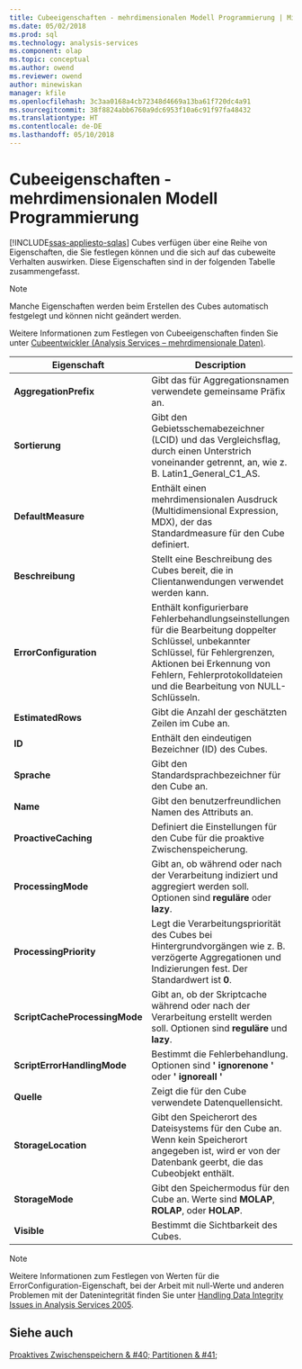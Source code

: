 ```yaml
---
title: Cubeeigenschaften - mehrdimensionalen Modell Programmierung | Microsoft Docs
ms.date: 05/02/2018
ms.prod: sql
ms.technology: analysis-services
ms.component: olap
ms.topic: conceptual
ms.author: owend
ms.reviewer: owend
author: minewiskan
manager: kfile
ms.openlocfilehash: 3c3aa0168a4cb72348d4669a13ba61f720dc4a91
ms.sourcegitcommit: 38f8824abb6760a9dc6953f10a6c91f97fa48432
ms.translationtype: HT
ms.contentlocale: de-DE
ms.lasthandoff: 05/10/2018
---
```

# <a name="cube-properties---multidimensional-model-programming"></a>Cubeeigenschaften - mehrdimensionalen Modell Programmierung
[!INCLUDE[ssas-appliesto-sqlas](../../includes/ssas-appliesto-sqlas.md)]
  Cubes verfügen über eine Reihe von Eigenschaften, die Sie festlegen können und die sich auf das cubeweite Verhalten auswirken. Diese Eigenschaften sind in der folgenden Tabelle zusammengefasst.  
  
> [!NOTE]  
>  Manche Eigenschaften werden beim Erstellen des Cubes automatisch festgelegt und können nicht geändert werden.  
  
 Weitere Informationen zum Festlegen von Cubeeigenschaften finden Sie unter [Cubeentwickler &#40;Analysis Services – mehrdimensionale Daten&#41;](http://msdn.microsoft.com/library/a6692467-da88-4312-8b03-d812f2ae5a96).  
  
|Eigenschaft|Description|  
|--------------|-----------------|  
|**AggregationPrefix**|Gibt das für Aggregationsnamen verwendete gemeinsame Präfix an.|  
|**Sortierung**|Gibt den Gebietsschemabezeichner (LCID) und das Vergleichsflag, durch einen Unterstrich voneinander getrennt, an, wie z. B. Latin1_General_C1_AS.|  
|**DefaultMeasure**|Enthält einen mehrdimensionalen Ausdruck (Multidimensional Expression, MDX), der das Standardmeasure für den Cube definiert.|  
|**Beschreibung**|Stellt eine Beschreibung des Cubes bereit, die in Clientanwendungen verwendet werden kann.|  
|**ErrorConfiguration**|Enthält konfigurierbare Fehlerbehandlungseinstellungen für die Bearbeitung doppelter Schlüssel, unbekannter Schlüssel, für Fehlergrenzen, Aktionen bei Erkennung von Fehlern, Fehlerprotokolldateien und die Bearbeitung von NULL-Schlüsseln.|  
|**EstimatedRows**|Gibt die Anzahl der geschätzten Zeilen im Cube an.|  
|**ID**|Enthält den eindeutigen Bezeichner (ID) des Cubes.|  
|**Sprache**|Gibt den Standardsprachbezeichner für den Cube an.|  
|**Name**|Gibt den benutzerfreundlichen Namen des Attributs an.|  
|**ProactiveCaching**|Definiert die Einstellungen für den Cube für die proaktive Zwischenspeicherung.|  
|**ProcessingMode**|Gibt an, ob während oder nach der Verarbeitung indiziert und aggregiert werden soll. Optionen sind **reguläre** oder **lazy**.|  
|**ProcessingPriority**|Legt die Verarbeitungspriorität des Cubes bei Hintergrundvorgängen wie z. B. verzögerte Aggregationen und Indizierungen fest. Der Standardwert ist **0**.|  
|**ScriptCacheProcessingMode**|Gibt an, ob der Skriptcache während oder nach der Verarbeitung erstellt werden soll. Optionen sind **reguläre** und **lazy**.|  
|**ScriptErrorHandlingMode**|Bestimmt die Fehlerbehandlung. Optionen sind **' ignorenone '** oder **' ignoreall '**|  
|**Quelle**|Zeigt die für den Cube verwendete Datenquellensicht.|  
|**StorageLocation**|Gibt den Speicherort des Dateisystems für den Cube an. Wenn kein Speicherort angegeben ist, wird er von der Datenbank geerbt, die das Cubeobjekt enthält.|  
|**StorageMode**|Gibt den Speichermodus für den Cube an. Werte sind **MOLAP**, **ROLAP**, oder **HOLAP**.|  
|**Visible**|Bestimmt die Sichtbarkeit des Cubes.|  
  
> [!NOTE]  
>  Weitere Informationen zum Festlegen von Werten für die ErrorConfiguration-Eigenschaft, bei der Arbeit mit null-Werte und anderen Problemen mit der Datenintegrität finden Sie unter [Handling Data Integrity Issues in Analysis Services 2005](http://go.microsoft.com/fwlink/?LinkId=81891).  
  
## <a name="see-also"></a>Siehe auch  
 [Proaktives Zwischenspeichern & #40; Partitionen & #41;](../../analysis-services/multidimensional-models-olap-logical-cube-objects/partitions-proactive-caching.md)  
  
  
